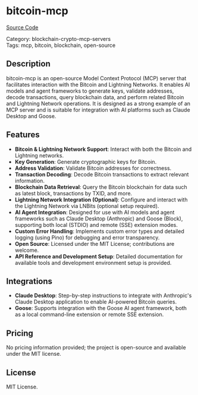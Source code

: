 # bitcoin-mcp

[Source Code](https://github.com/AbdelStark/bitcoin-mcp)

Category: blockchain-crypto-mcp-servers  
Tags: mcp, bitcoin, blockchain, open-source

## Description
bitcoin-mcp is an open-source Model Context Protocol (MCP) server that facilitates interaction with the Bitcoin and Lightning Networks. It enables AI models and agent frameworks to generate keys, validate addresses, decode transactions, query blockchain data, and perform related Bitcoin and Lightning Network operations. It is designed as a strong example of an MCP server and is suitable for integration with AI platforms such as Claude Desktop and Goose.

## Features
- **Bitcoin & Lightning Network Support**: Interact with both the Bitcoin and Lightning networks.
- **Key Generation**: Generate cryptographic keys for Bitcoin.
- **Address Validation**: Validate Bitcoin addresses for correctness.
- **Transaction Decoding**: Decode Bitcoin transactions to extract relevant information.
- **Blockchain Data Retrieval**: Query the Bitcoin blockchain for data such as latest block, transactions by TXID, and more.
- **Lightning Network Integration (Optional)**: Configure and interact with the Lightning Network via LNBits (optional setup required).
- **AI Agent Integration**: Designed for use with AI models and agent frameworks such as Claude Desktop (Anthropic) and Goose (Block), supporting both local (STDIO) and remote (SSE) extension modes.
- **Custom Error Handling**: Implements custom error types and detailed logging (using Pino) for debugging and error transparency.
- **Open Source**: Licensed under the MIT License; contributions are welcome.
- **API Reference and Development Setup**: Detailed documentation for available tools and development environment setup is provided.

## Integrations
- **Claude Desktop**: Step-by-step instructions to integrate with Anthropic's Claude Desktop application to enable AI-powered Bitcoin queries.
- **Goose**: Supports integration with the Goose AI agent framework, both as a local command-line extension or remote SSE extension.

## Pricing
No pricing information provided; the project is open-source and available under the MIT license.

## License
MIT License.